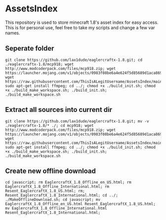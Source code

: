 # AssetsIndex
This repository is used to store minecraft 1.8's asset index for easy access. This is for personal use, feel free to take my scripts and change a few var names.


## Seperate folder

```
git clone https://github.com/lax1dude/eaglercraftx-1.8.git; cd ./eaglercraftx-1.8/mcp918; wget http://www.modcoderpack.com/files/mcp918.zip; wget https://launcher.mojang.com/v1/objects/0983f08be6a4e624f5d85689d1aca869ed99c738/client.jar; wget https://raw.githubusercontent.com/ThisIsALegitUsername/AssetsIndex/main/1.8.json; sudo apt-get install ffmpeg; cd ../; chmod +x ./build_init.sh; chmod +x ./build_make_workspace.sh; ./build_init.sh; ./build_make_workspace.sh
```

## Extract all sources into current dir

```
git clone https://github.com/lax1dude/eaglercraftx-1.8.git; mv -v ./eaglercraftx-1.8/* ./; cd mcp918; wget http://www.modcoderpack.com/files/mcp918.zip; wget https://launcher.mojang.com/v1/objects/0983f08be6a4e624f5d85689d1aca869ed99c738/client.jar; wget https://raw.githubusercontent.com/ThisIsALegitUsername/AssetsIndex/main/1.8.json; sudo apt-get install ffmpeg; cd ../; chmod +x ./build_init.sh; chmod +x ./build_make_workspace.sh; ./build_init.sh; ./build_make_workspace.sh
```

## Create new offline download

```
cd javascript; rm EaglercraftX_1.8_Offline_en_US.html; rm EaglercraftX_1.8_Offline_International.html; rm Resent_EaglercraftX_1.8_US.html; rm; Resent_EaglercraftX_1.8_International.html; cd ../; ./MakeOfflineDownload.sh; cd javascript; mv EaglercraftX_1.8_Offline_en_US.html Resent_EaglercraftX_1.8_US.html; mv EaglercraftX_1.8_Offline_International.html Resent_EaglercraftX_1.8_International.html;
```
